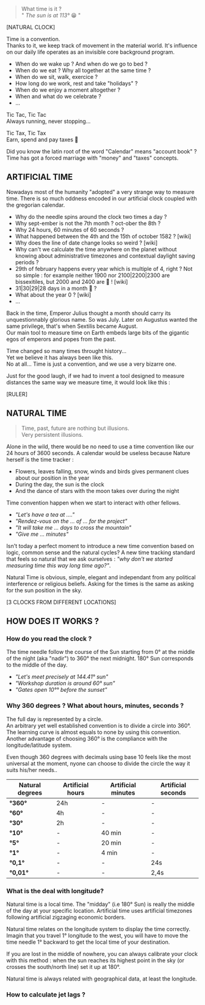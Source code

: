 > What time is it ?  
> " _The sun is at 113°_ 😁 "

[NATURAL CLOCK]

Time is a convention.  
Thanks to it, we keep track of movement in the material world.
It's influence on our daily life operates as an invisible core background program.

- When do we wake up ? And when do we go to bed ?
- When do we eat ? Why all together at the same time ?
- When do we sit, walk, exercice ?
- How long do we work, rest and take "holidays" ?
- When do we enjoy a moment altogether ?
- When and what do we celebrate ?
- ...

Tic Tac, Tic Tac  
Always running, never stopping...

Tic Tax, Tic Tax  
Earn, spend and pay taxes 🥵

Did you know the latin root of the word "Calendar" means "account book" ? Time has got a forced marriage with "money" and "taxes" concepts.

## ARTIFICIAL TIME

Nowadays most of the humanity "adopted" a very strange way to measure time. There is so much oddness encoded in our artificial clock coupled with the gregorian calendar.

- Why do the needle spins around the clock two times a day ?
- Why sept-ember is not the 7th month ? oct-ober the 8th ?
- Why 24 hours, 60 minutes of 60 seconds ? 
- What happened between the 4th and the 15th of october 1582 ? [wiki]
- Why does the line of date change looks so weird ? [wiki]
- Why can't we calculate the time anywhere on the planet without knowing about administrative timezones and contextual daylight saving periods ?
- 29th of february happens every year which is multiple of 4, right ? Not so simple : for example neither 1900 nor 2100|2200|2300 are bissexitiles, but 2000 and 2400 are 🤯 ! [wiki]
- 31|30|29|28 days in a month 🤔 ? 
- What about the year 0 ? [wiki]
- ...

Back in the time, Emperor Julius thought a month should carry its unquestionnably glorious name. So was July. Later on Augustus wanted the same privilege, that's when Sextilis became August.  
Our main tool to measure time on Earth embeds large bits of the gigantic egos of emperors and popes from the past.

Time changed so many times throught history...  
Yet we believe it has always been like this.  
No at all... Time is just a convention, and we use a very bizarre one.

Just for the good laugh, if we had to invent a tool designed to measure distances the same way we measure time, it would look like this : 

[RULER]

## NATURAL TIME

> Time, past, future are nothing but illusions.  
> Very persistent illusions.

Alone in the wild, there would be no need to use a time convention like our 24 hours of 3600 seconds. A calendar would be useless because Nature herself is the time tracker : 
- Flowers, leaves falling, snow, winds and birds gives permanent clues about our position in the year
- During the day, the sun is the clock
- And the dance of stars with the moon takes over during the night

Time convention happen when we start to interact with other fellows.
- _"Let's have a tea at ...."_
- _"Rendez-vous on the  ... of ... for the project"_
- _"It will take me ... days to cross the mountain"_
- _"Give me ... minutes"_

Isn't today a perfect moment to introduce a new time convention based on logic, common sense and the natural cycles? A new time tracking standard that feels so natural that we ask ourselves : _"why don't we started measuring time this way long time ago?"_.

Natural Time is obvious, simple, elegant and independant from any political interference or religious beliefs. Asking for the times is the same as asking for the sun position in the sky.  

[3 CLOCKS FROM DIFFERENT LOCATIONS]

## HOW DOES IT WORKS ?

### How do you read the clock ?

The time needle follow the course of the Sun starting from 0° at the middle of the night (aka "nadir") to 360° the next midnight. 180° Sun corresponds to the middle of the day.

- _"Let's meet precisely at 144.41° sun"_
- _"Workshop duration is around 60° sun"_
- _"Gates open 10°° before the sunset"_

### Why 360 degrees ? What about hours, minutes, seconds ?

The full day is represented by a circle.  
An arbitrary yet well established convention is to divide a circle into 360°. The learning curve is almost equals to none by using this convention. Another advantage of choosing 360° is the compliance with the longitude/latitude system.

Even though 360 degrees with decimals using base 10 feels like the most universal at the moment, nyone can choose to divide the circle the way it suits his/her needs..

| Natural degrees | Artificial hours | Artificial minutes | Artificial seconds |
| --- | --- | --- | --- |
| **°360°** | 24h | - | - |
| **°60°** | 4h | - | - |
| **°30°** | 2h | - | - |
| **°10°** | - | 40 min | - |
| **°5°** | - | 20 min | - |
| **°1°** | - | 4 min | - |
| **°0,1°** | - | - | 24s |
| **°0,01°** | - | - | 2,4s |

### What is the deal with longitude?

Natural time is a local time. The "midday" (i.e 180° Sun) is really the middle of the day at your specific location. Artificial time uses artificial timezones following artificial zigzaging economic borders. 

Natural time relates on the longitude system to display the time correctly. Imagin that you travel 1° longitude to the west, you will have to move the time needle 1° backward to get the local time of your destination.

If you are lost in the middle of nowhere, you can always calibrate your clock with this method : when the sun reaches its highest point in the sky (or crosses the south/north line) set it up at 180°.

Natural time is always related with geographical data, at least the longitude.

### How to calculate jet lags ?



